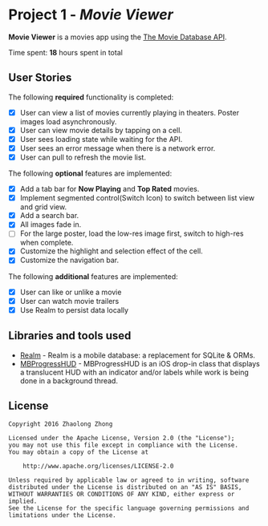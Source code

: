 # Project 1 - *Movie Viewer*

**Movie Viewer** is a movies app using the [The Movie Database API](http://docs.themoviedb.apiary.io/#).

Time spent: **18** hours spent in total

## User Stories

The following **required** functionality is completed:

- [X] User can view a list of movies currently playing in theaters. Poster images load asynchronously.
- [X] User can view movie details by tapping on a cell.
- [X] User sees loading state while waiting for the API.
- [X] User sees an error message when there is a network error.
- [X] User can pull to refresh the movie list.

The following **optional** features are implemented:

- [X] Add a tab bar for **Now Playing** and **Top Rated** movies.
- [X] Implement segmented control(Switch Icon) to switch between list view and grid view.
- [X] Add a search bar.
- [X] All images fade in.
- [ ] For the large poster, load the low-res image first, switch to high-res when complete.
- [X] Customize the highlight and selection effect of the cell.
- [X] Customize the navigation bar.

The following **additional** features are implemented:

- [X] User can like or unlike a movie
- [X] User can watch movie trailers
- [X] Use Realm to persist data locally

## Libraries and tools used
- [Realm](http://realm.io) - Realm is a mobile database: a replacement for SQLite & ORMs.
- [MBProgressHUD](https://github.com/jdg/MBProgressHUD) - MBProgressHUD is an iOS drop-in class that displays a translucent HUD with an indicator and/or labels while work is being done in a background thread.

## License

    Copyright 2016 Zhaolong Zhong

    Licensed under the Apache License, Version 2.0 (the "License");
    you may not use this file except in compliance with the License.
    You may obtain a copy of the License at

        http://www.apache.org/licenses/LICENSE-2.0

    Unless required by applicable law or agreed to in writing, software
    distributed under the License is distributed on an "AS IS" BASIS,
    WITHOUT WARRANTIES OR CONDITIONS OF ANY KIND, either express or implied.
    See the License for the specific language governing permissions and
    limitations under the License.
